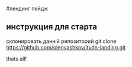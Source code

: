 #лендинг пейдж

## инструкция для старта

склонировать данній репозиторий
git clone https://github.com/olegyashkov/itvdn-landing.git

thats all!
